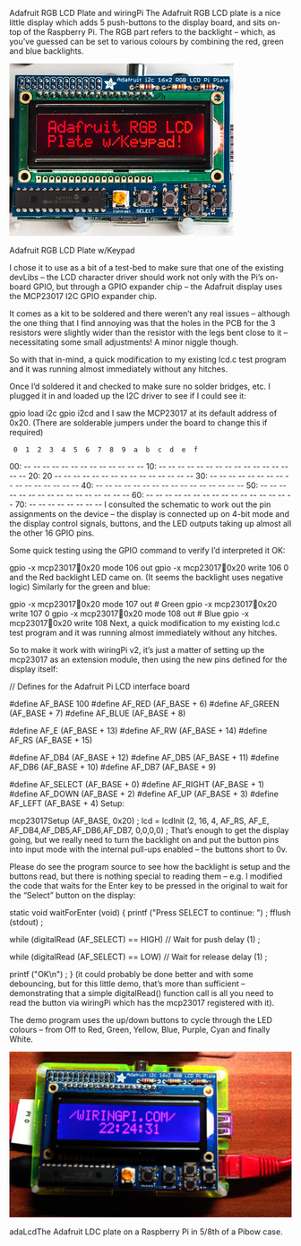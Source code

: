 Adafruit RGB LCD Plate and wiringPi
The Adafruit RGB LCD plate is a nice little display which adds 5 push-buttons to the display board, and sits on-top of the Raspberry Pi. The RGB part refers to the backlight – which, as you’ve guessed can be set to various colours by combining the red, green and blue backlights.

![1110_MED.jpg](../images/1110_MED.jpg)

Adafruit RGB LCD Plate w/Keypad

I chose it to use as a bit of a test-bed to make sure that one of the existing devLibs – the LCD character driver should work not only with the Pi’s on-board GPIO, but through a GPIO expander chip – the Adafruit display uses the MCP23017 I2C GPIO expander chip.

It comes as a kit to be soldered and there weren’t any real issues – although the one thing that I find annoying was that the holes in the PCB for the 3 resistors were slightly wider than the resistor with the legs bent close to it – necessitating some small adjustments! A minor niggle though.

So with that in-mind, a quick modification to my existing lcd.c test program and it was running almost immediately without any hitches.

Once I’d soldered it and checked to make sure no solder bridges, etc. I plugged it in and loaded up the I2C driver to see if I could see it:

gpio load i2c
gpio i2cd
and I saw the MCP23017 at its default address of 0x20. (There are solderable jumpers under the board to change this if required)

     0  1  2  3  4  5  6  7  8  9  a  b  c  d  e  f
00:          -- -- -- -- -- -- -- -- -- -- -- -- -- 
10: -- -- -- -- -- -- -- -- -- -- -- -- -- -- -- -- 
20: 20 -- -- -- -- -- -- -- -- -- -- -- -- -- -- -- 
30: -- -- -- -- -- -- -- -- -- -- -- -- -- -- -- -- 
40: -- -- -- -- -- -- -- -- -- -- -- -- -- -- -- -- 
50: -- -- -- -- -- -- -- -- -- -- -- -- -- -- -- -- 
60: -- -- -- -- -- -- -- -- -- -- -- -- -- -- -- -- 
70: -- -- -- -- -- -- -- --
I consulted the schematic to work out the pin assignments on the device – the display is connected up on 4-bit mode and the display control signals, buttons, and the LED outputs taking up almost all the other 16 GPIO pins.

Some quick testing using the GPIO command to verify I’d interpreted it OK:

gpio -x mcp23017:100:0x20 mode 106 out
gpio -x mcp23017:100:0x20 write 106 0
and the Red backlight LED came on. (It seems the backlight uses negative logic) Similarly for the green and blue:

gpio -x mcp23017:100:0x20 mode 107 out # Green
gpio -x mcp23017:100:0x20 write 107 0
gpio -x mcp23017:100:0x20 mode 108 out # Blue
gpio -x mcp23017:100:0x20 write 108
Next, a quick modification to my existing lcd.c test program and it was running almost immediately without any hitches.

So to make it work with wiringPi v2, it’s just a matter of setting up the mcp23017 as an extension module, then using the new pins defined for the display itself:

// Defines for the Adafruit Pi LCD interface board

#define AF_BASE         100
#define AF_RED          (AF_BASE + 6)
#define AF_GREEN        (AF_BASE + 7)
#define AF_BLUE         (AF_BASE + 8)

#define AF_E            (AF_BASE + 13)
#define AF_RW           (AF_BASE + 14)
#define AF_RS           (AF_BASE + 15)

#define AF_DB4          (AF_BASE + 12)
#define AF_DB5          (AF_BASE + 11)
#define AF_DB6          (AF_BASE + 10)
#define AF_DB7          (AF_BASE +  9)

#define AF_SELECT       (AF_BASE +  0)
#define AF_RIGHT        (AF_BASE +  1)
#define AF_DOWN         (AF_BASE +  2)
#define AF_UP           (AF_BASE +  3)
#define AF_LEFT         (AF_BASE +  4)
Setup:

  mcp23017Setup (AF_BASE, 0x20) ;
  lcd = lcdInit (2, 16, 4, AF_RS, AF_E, AF_DB4,AF_DB5,AF_DB6,AF_DB7, 0,0,0,0) ;
That’s enough to get the display going, but we really need to turn the backlight on and put the button pins into input mode with the internal pull-ups enabled – the buttons short to 0v.

Please do see the program source to see how the backlight is setup and the buttons read, but there is nothing special to reading them – e.g. I modified the code that waits for the Enter key to be pressed in the original to wait for the “Select” button on the display:

static void waitForEnter (void)
{
  printf ("Press SELECT to continue: ") ; fflush (stdout) ;

  while (digitalRead (AF_SELECT) == HIGH)       // Wait for push
    delay (1) ;

  while (digitalRead (AF_SELECT) == LOW)        // Wait for release
    delay (1) ;

  printf ("OK\n") ;
}
(it could probably be done better and with some debouncing, but for this little demo, that’s more than sufficient – demonstrating that a simple digitalRead() function call is all you need to read the button via wiringPi which has the mcp23017 registered with it).

The demo program uses the up/down buttons to cycle through the LED colours – from Off to Red, Green, Yellow, Blue, Purple, Cyan and finally White.

![adaLcd1.jpg](../images/adaLcd1.jpeg)

adaLcdThe Adafruit LDC plate on a Raspberry Pi in 5/8th of a Pibow case.